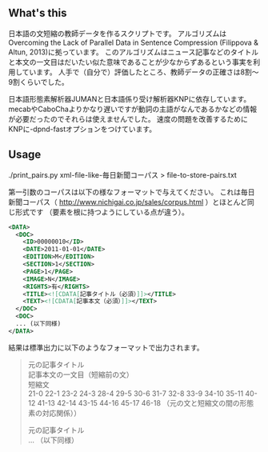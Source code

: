 ## What's this

日本語の文短縮の教師データを作るスクリプトです。
アルゴリズムはOvercoming the Lack of Parallel Data in Sentence Compression (Filippova & Altun, 2013)に拠っています。
このアルゴリズムはニュース記事などのタイトルと本文の一文目はだいたい似た意味であることが少なからずあるという事実を利用しています。
人手で（自分で）評価したところ、教師データの正確さは8割～9割くらいでした。

日本語形態素解析器JUMANと日本語係り受け解析器KNPに依存しています。
mecabやCaboChaよりかなり遅いですが動詞の主語がなんであるかなどの情報が必要だったのでそれらは使えませんでした。
速度の問題を改善するためにKNPに-dpnd-fastオプションをつけています。

## Usage

./print_pairs.py xml-file-like-毎日新聞コーパス > file-to-store-pairs.txt

第一引数のコーパスは以下の様なフォーマットで与えてください。
これは毎日新聞コーパス（ http://www.nichigai.co.jp/sales/corpus.html ）とほとんど同じ形式です
（<DATA>要素を根に持つようにしている点が違う）。

```xml
<DATA>
  <DOC>
    <ID>00000010</ID>
    <DATE>2011-01-01</DATE>
    <EDITION>M</EDITION>
    <SECTION>1</SECTION>
    <PAGE>1</PAGE>
    <IMAGE>N</IMAGE>
    <RIGHTS>有</RIGHTS>
    <TITLE><![CDATA[記事タイトル（必須）]]></TITLE>
    <TEXT><![CDATA[記事本文（必須）]]></TEXT>
  </DOC>
  <DOC>
  ... (以下同様)
</DATA>
```

結果は標準出力に以下のようなフォーマットで出力されます。

> 元の記事タイトル  
> 記事本文の一文目（短縮前の文）  
> 短縮文  
> 21-0 22-1 23-2 24-3 28-4 29-5 30-6 31-7 32-8 33-9 34-10 35-11 40-12 41-13 42-14 43-15 44-16 45-17 46-18 （元の文と短縮文の間の形態素の対応関係））  
>   
> 元の記事タイトル  
> ... （以下同様）  
